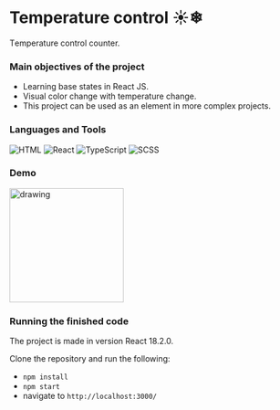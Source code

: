 # Temperature control ☀❄
Тemperature control counter.

### Main objectives of the project 
* Learning base states in React JS.
* Visual color change with temperature change.
* This project can be used as an element in more complex projects.

### Languages and Tools
![HTML](https://img.shields.io/badge/-HTML-4d4d4d?style=for-the-badge&logo=HTML5&logoColor=e44d26)
![React](https://img.shields.io/badge/-React-4d4d4d?style=for-the-badge&logo=React&logoColor=00d8ff)
![TypeScript](https://img.shields.io/badge/-TypeScript-4d4d4d?style=for-the-badge&logo=TypeScript&logoColor=007acd)
![SCSS](https://img.shields.io/badge/-SCSS-4d4d4d?style=for-the-badge&logo=Sass&logoColor=be608b)

### Demo
<img src="https://user-images.githubusercontent.com/114185457/197028059-ca21b1cd-4ae7-44db-88a5-4bb1aaefd718.gif" alt="drawing" width="200"/>

### Running the finished code
The project is made in version React 18.2.0.

Clone the repository and run the following:
* `npm install`
* `npm start`
* navigate to `http://localhost:3000/`




